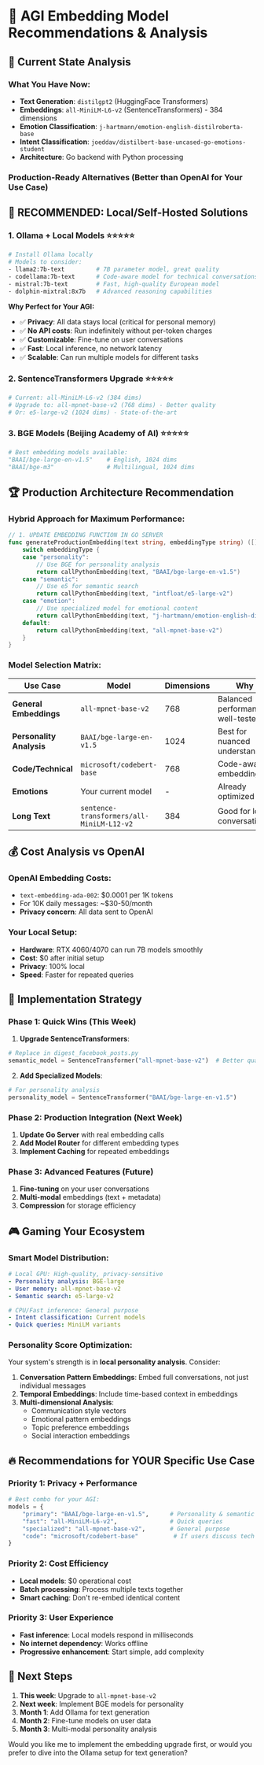 # 🤖 AGI Embedding Model Recommendations & Analysis

## 🎯 Current State Analysis

### What You Have Now:
- **Text Generation**: `distilgpt2` (HuggingFace Transformers)
- **Embeddings**: `all-MiniLM-L6-v2` (SentenceTransformers) - 384 dimensions
- **Emotion Classification**: `j-hartmann/emotion-english-distilroberta-base`
- **Intent Classification**: `joeddav/distilbert-base-uncased-go-emotions-student`
- **Architecture**: Go backend with Python processing

### Production-Ready Alternatives (Better than OpenAI for Your Use Case)

## 🥇 **RECOMMENDED: Local/Self-Hosted Solutions**

### 1. **Ollama + Local Models** ⭐⭐⭐⭐⭐
```bash
# Install Ollama locally
# Models to consider:
- llama2:7b-text         # 7B parameter model, great quality
- codellama:7b-text      # Code-aware model for technical conversations
- mistral:7b-text        # Fast, high-quality European model
- dolphin-mixtral:8x7b   # Advanced reasoning capabilities
```

**Why Perfect for Your AGI:**
- ✅ **Privacy**: All data stays local (critical for personal memory)
- ✅ **No API costs**: Run indefinitely without per-token charges
- ✅ **Customizable**: Fine-tune on user conversations
- ✅ **Fast**: Local inference, no network latency
- ✅ **Scalable**: Can run multiple models for different tasks

### 2. **SentenceTransformers Upgrade** ⭐⭐⭐⭐⭐
```python
# Current: all-MiniLM-L6-v2 (384 dims)
# Upgrade to: all-mpnet-base-v2 (768 dims) - Better quality
# Or: e5-large-v2 (1024 dims) - State-of-the-art
```

### 3. **BGE Models** (Beijing Academy of AI) ⭐⭐⭐⭐⭐
```python
# Best embedding models available:
"BAAI/bge-large-en-v1.5"    # English, 1024 dims
"BAAI/bge-m3"               # Multilingual, 1024 dims
```

## 🏆 **Production Architecture Recommendation**

### **Hybrid Approach for Maximum Performance:**

```go
// 1. UPDATE EMBEDDING FUNCTION IN GO SERVER
func generateProductionEmbedding(text string, embeddingType string) ([]float32, error) {
    switch embeddingType {
    case "personality":
        // Use BGE for personality analysis
        return callPythonEmbedding(text, "BAAI/bge-large-en-v1.5")
    case "semantic":
        // Use e5 for semantic search
        return callPythonEmbedding(text, "intfloat/e5-large-v2")
    case "emotion":
        // Use specialized model for emotional content
        return callPythonEmbedding(text, "j-hartmann/emotion-english-distilroberta-base")
    default:
        return callPythonEmbedding(text, "all-mpnet-base-v2")
    }
}
```

### **Model Selection Matrix:**

| Use Case | Model | Dimensions | Why |
|----------|-------|------------|-----|
| **General Embeddings** | `all-mpnet-base-v2` | 768 | Balanced performance, well-tested |
| **Personality Analysis** | `BAAI/bge-large-en-v1.5` | 1024 | Best for nuanced understanding |
| **Code/Technical** | `microsoft/codebert-base` | 768 | Code-aware embeddings |
| **Emotions** | Your current model | - | Already optimized |
| **Long Text** | `sentence-transformers/all-MiniLM-L12-v2` | 384 | Good for long conversations |

## 💰 **Cost Analysis vs OpenAI**

### OpenAI Embedding Costs:
- `text-embedding-ada-002`: $0.0001 per 1K tokens
- For 10K daily messages: ~$30-50/month
- **Privacy concern**: All data sent to OpenAI

### Your Local Setup:
- **Hardware**: RTX 4060/4070 can run 7B models smoothly
- **Cost**: $0 after initial setup
- **Privacy**: 100% local
- **Speed**: Faster for repeated queries

## 🔧 **Implementation Strategy**

### Phase 1: Quick Wins (This Week)
1. **Upgrade SentenceTransformers**:
```python
# Replace in digest_facebook_posts.py
semantic_model = SentenceTransformer("all-mpnet-base-v2")  # Better quality
```

2. **Add Specialized Models**:
```python
# For personality analysis
personality_model = SentenceTransformer("BAAI/bge-large-en-v1.5")
```

### Phase 2: Production Integration (Next Week)
1. **Update Go Server** with real embedding calls
2. **Add Model Router** for different embedding types
3. **Implement Caching** for repeated embeddings

### Phase 3: Advanced Features (Future)
1. **Fine-tuning** on your user conversations
2. **Multi-modal** embeddings (text + metadata)
3. **Compression** for storage efficiency

## 🎮 **Gaming Your Ecosystem**

### **Smart Model Distribution**:
```yaml
# Local GPU: High-quality, privacy-sensitive
- Personality analysis: BGE-large
- User memory: all-mpnet-base-v2
- Semantic search: e5-large-v2

# CPU/Fast inference: General purpose
- Intent classification: Current models
- Quick queries: MiniLM variants
```

### **Personality Score Optimization**:
Your system's strength is in **local personality analysis**. Consider:

1. **Conversation Pattern Embeddings**: Embed full conversations, not just individual messages
2. **Temporal Embeddings**: Include time-based context in embeddings
3. **Multi-dimensional Analysis**: 
   - Communication style vectors
   - Emotional pattern embeddings  
   - Topic preference embeddings
   - Social interaction embeddings

## 🔥 **Recommendations for YOUR Specific Use Case**

### **Priority 1: Privacy + Performance**
```python
# Best combo for your AGI:
models = {
    "primary": "BAAI/bge-large-en-v1.5",      # Personality & semantic
    "fast": "all-MiniLM-L6-v2",               # Quick queries  
    "specialized": "all-mpnet-base-v2",       # General purpose
    "code": "microsoft/codebert-base"          # If users discuss tech
}
```

### **Priority 2: Cost Efficiency**
- **Local models**: $0 operational cost
- **Batch processing**: Process multiple texts together
- **Smart caching**: Don't re-embed identical content

### **Priority 3: User Experience**
- **Fast inference**: Local models respond in milliseconds
- **No internet dependency**: Works offline
- **Progressive enhancement**: Start simple, add complexity

## 🎯 **Next Steps**

1. **This week**: Upgrade to `all-mpnet-base-v2`
2. **Next week**: Implement BGE models for personality
3. **Month 1**: Add Ollama for text generation
4. **Month 2**: Fine-tune models on user data
5. **Month 3**: Multi-modal personality analysis

Would you like me to implement the embedding upgrade first, or would you prefer to dive into the Ollama setup for text generation?
